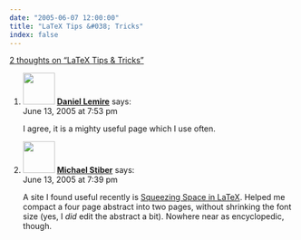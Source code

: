```yaml
---
date: "2005-06-07 12:00:00"
title: "LaTeX Tips &#038; Tricks"
index: false
---
```


[2 thoughts on &ldquo;LaTeX Tips &#038; Tricks&rdquo;](/lemire/blog/2005/06-07-latex-tips-tricks)

<ol class="comment-list">
<li id="comment-2358" class="comment even thread-even depth-1">
<div class="comment-author vcard">
<img alt src="https://secure.gravatar.com/avatar/9c8641f1aebb6763ecf07d31107db2c6?s=56&#038;d=mm&#038;r=g" srcset="https://secure.gravatar.com/avatar/9c8641f1aebb6763ecf07d31107db2c6?s=112&#038;d=mm&#038;r=g 2x" class="avatar avatar-56 photo" height="56" width="56" decoding="async" /> <b class="fn"><a href="https://lemire.me/blog/" class="url" rel="ugc">Daniel Lemire</a></b> <span class="says">says:</span> </div>
<div class="comment-metadata"><time datetime="2005-06-13T19:53:53+00:00">June 13, 2005 at 7:53 pm</time></a> </div>
<div class="comment-content">
<p>I agree, it is a mighty useful page which I use often.</p>
</div>
</li>
<li id="comment-2357" class="comment odd alt thread-odd thread-alt depth-1">
<div class="comment-author vcard">
<img alt src="https://secure.gravatar.com/avatar/a0ad2feefa6896bae90ab675a3fa258e?s=56&#038;d=mm&#038;r=g" srcset="https://secure.gravatar.com/avatar/a0ad2feefa6896bae90ab675a3fa258e?s=112&#038;d=mm&#038;r=g 2x" class="avatar avatar-56 photo" height="56" width="56" decoding="async" /> <b class="fn"><a href="https://expert-opinion.blogspot.com/" class="url" rel="ugc external nofollow">Michael Stiber</a></b> <span class="says">says:</span> </div>
<div class="comment-metadata"><time datetime="2005-06-13T19:39:20+00:00">June 13, 2005 at 7:39 pm</time></a> </div>
<div class="comment-content">
<p>A site I found useful recently is <a href="http://www-h.eng.cam.ac.uk/help/tpl/textprocessing/squeeze.html" rel="nofollow">Squeezing Space in LaTeX</a>. Helped me compact a four page abstract into two pages, without shrinking the font size (yes, I <i>did</i> edit the abstract a bit). Nowhere near as encyclopedic, though.</p>
</div>
</li>
</ol>
